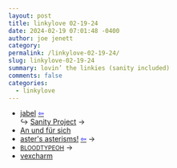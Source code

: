 ```yaml
---
layout: post
title: linkylove 02-19-24
date: 2024-02-19 07:01:48 -0400
author: joe jenett
category: 
permalink: /linkylove-02-19-24/
slug: linkylove-02-19-24
summary: lovin’ the linkies (sanity included)
comments: false
categories:
  - linkylove
---
```

<ul class="linkylove">
	<li><a title="jabel" href="https://jabel.blog/">jabel</a>  <a title="source" href="https://indieseek.xyz/links/"><span style="color:blue;">&#8678;</span></a><br>&#8618; <a title="Sanity Project // jabel" href="https://jabel.blog/sanity-project/">Sanity Project</a> <span title="led to site shown below">&#8594;</span></li>
	<li><a title="Adam Kotsko" href="https://itself.blog/">An und für sich</a></li>
	<li><a title="aster" href="https://asters-asterisms.neocities.org/">aster's asterisms!</a>  <a title="source" href="https://discourse.32bit.cafe/"><span style="color:blue;">&#8678;</span></a> <span title="led to site shown below">&#8594;</span></li>
	<li><a title="Netty" href="https://bloodtypeoh.net/"><small>BLOODTYPEOH</small></a>  <span title="led to site shown below">&#8594;</span></li>
	<li><a title="Kavya" href="https://vexcharm.net/">vexcharm</a></li>
</ul>
<a style="display:none;" href="https://brid.gy/publish/mastodon"><small>(cross-posted to mastodon)</small></a>